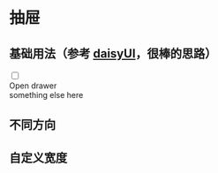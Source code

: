 # 抽屉

## 基础用法（参考 [daisyUI](https://daisyui.com/components/drawer/#drawer-sidebar)，很棒的思路）

<div>
  <div class="drawer">
    <input id="my-drawer-1" type="checkbox" class="drawer-toggle" />
    <div class="drawer-content">
      <!-- Page content here -->
      <label for="my-drawer-1" class="btn drawer-button">Open drawer</label>
    </div>
    <div class="drawer-side">
      <label for="my-drawer-1" aria-label="close sidebar" class="drawer-overlay"></label>
      <div class="menu bg-white min-h-full w-80 p-4">
        <!-- Sidebar content here -->
        something else here
      </div>
    </div>
  </div>
</div>

## 不同方向

<div></div>

## 自定义宽度

<div></div>

